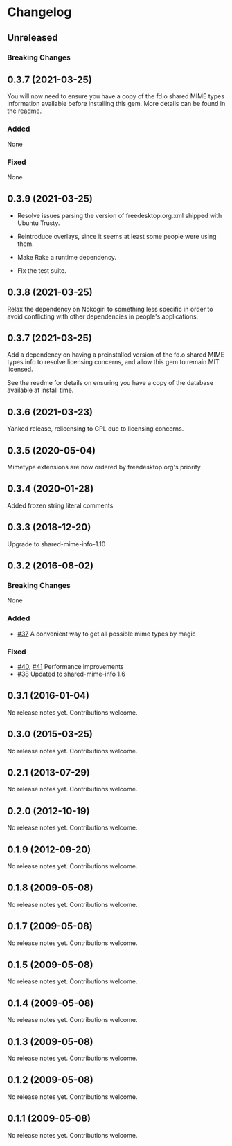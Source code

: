 # Changelog

## Unreleased

### Breaking Changes

## 0.3.7 (2021-03-25)

You will now need to ensure you have a copy of the fd.o shared MIME
types information available before installing this gem. More details
can be found in the readme.

### Added

None

### Fixed

None

## 0.3.9 (2021-03-25)

* Resolve issues parsing the version of freedesktop.org.xml shipped with
  Ubuntu Trusty.

* Reintroduce overlays, since it seems at least some people were using
  them.
  
* Make Rake a runtime dependency.

* Fix the test suite.
## 0.3.8 (2021-03-25)

Relax the dependency on Nokogiri to something less specific in order
to avoid conflicting with other dependencies in people's applications.

## 0.3.7 (2021-03-25)

Add a dependency on having a preinstalled version of the fd.o shared
MIME types info to resolve licensing concerns, and allow this gem to
remain MIT licensed.

See the readme for details on ensuring you have a copy of the database
available at install time.
## 0.3.6 (2021-03-23)

Yanked release, relicensing to GPL due to licensing concerns.
## 0.3.5 (2020-05-04)

Mimetype extensions are now ordered by freedesktop.org's priority

## 0.3.4 (2020-01-28)

Added frozen string literal comments

## 0.3.3 (2018-12-20)

Upgrade to shared-mime-info-1.10

## 0.3.2 (2016-08-02)

### Breaking Changes

None

### Added

- [#37](https://github.com/minad/mimemagic/pull/37)
  A convenient way to get all possible mime types by magic

### Fixed

- [#40](https://github.com/minad/mimemagic/pull/40),
  [#41](https://github.com/minad/mimemagic/pull/41)
  Performance improvements
- [#38](https://github.com/minad/mimemagic/pull/38)
  Updated to shared-mime-info 1.6

## 0.3.1 (2016-01-04)

No release notes yet. Contributions welcome.

## 0.3.0 (2015-03-25)

No release notes yet. Contributions welcome.

## 0.2.1 (2013-07-29)

No release notes yet. Contributions welcome.

## 0.2.0 (2012-10-19)

No release notes yet. Contributions welcome.

## 0.1.9 (2012-09-20)

No release notes yet. Contributions welcome.

## 0.1.8 (2009-05-08)

No release notes yet. Contributions welcome.

## 0.1.7 (2009-05-08)

No release notes yet. Contributions welcome.

## 0.1.5 (2009-05-08)

No release notes yet. Contributions welcome.

## 0.1.4 (2009-05-08)

No release notes yet. Contributions welcome.

## 0.1.3 (2009-05-08)

No release notes yet. Contributions welcome.

## 0.1.2 (2009-05-08)

No release notes yet. Contributions welcome.

## 0.1.1 (2009-05-08)

No release notes yet. Contributions welcome.


